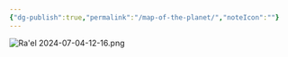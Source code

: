 ```yaml
---
{"dg-publish":true,"permalink":"/map-of-the-planet/","noteIcon":""}
---
```


![Ra'el 2024-07-04-12-16.png](/img/user/Ra'el%202024-07-04-12-16.png)
